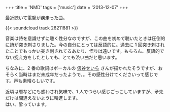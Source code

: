 +++
title = 'NMD'
tags = ['music']
date = '2013-12-07'
+++

最近聴いて電撃が疾走った曲。

{{< soundcloud track 26211881 >}}

<!--more-->

音楽は詩を意識せずに聴く性分なのですが、この曲を初めて聴いたときは圧倒的に詩が突き刺さりました。今の自分にとっては反語的に。過去に 1 回突き刺されたことでもっかい突き刺されてるあたり、悟りは遠いです。もちろん、反語的でない捉え方をしたとしても、とても渋い曲だと思います。

ちなみに、2 番の歌詞はボーカルの [仮谷せいら](https://twitter.com/usamelo_16) さんが描かれたそうですが、おそらく当時はまだ未成年だったようで。。その感性分けてくださいって感じです。声も素晴らしいです。

近頃は暦などにも惑わされ気味で、1 人でつらい感じごっこしていますが、矛先だけは間違えないように精進します。  
はい、酔っています。
